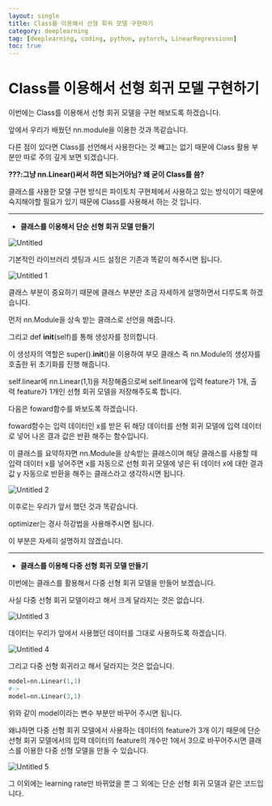 ```yaml
---
layout: single
title: Class를 이용해서 선형 회귀 모델 구현하기
category: deeplearning
tag: [deeplearning, coding, python, pytorch, LinearRegressionn]
toc: true
---
```

# Class를 이용해서 선형 회귀 모델 구현하기

이번에는 Class를 이용해서 선형 회귀 모델을 구현 해보도록 하겠습니다.

앞에서 우리가 배웠던 nn.module을 이용한 것과 똑같습니다.

다른 점이 있다면 Class를 선언해서 사용한다는 것 빼고는 없기 때문에 Class 활용 부분만 따로 주의 깊게 보면 되겠습니다.

**???:그냥 nn.Linear()써서 하면 되는거아님? 왜 굳이 Class를 씀?**

클래스를 사용한 모델 구현 방식은 파이토치 구현체에서 사용하고 있는 방식이기 때문에 숙지해야할 필요가 있기 때문에 Class를 사용해서 하는 것 입니다.

---

- **클래스를 이용해서 단순 선형 회귀 모델 만들기**

![Untitled](https://github.com/jusunglee-ai/jusunglee-ai.github.io/assets/125032849/fea317f0-9cdc-4366-bcdf-0c195d2f96ca)

기본적인 라이브러리 셋팅과 시드 설정은 기존과 똑같이 해주시면 됩니다.

![Untitled 1](https://github.com/jusunglee-ai/jusunglee-ai.github.io/assets/125032849/352fec6f-7175-46df-9047-f687508ebaf9)

클래스 부분이 중요하기 때문에 클래스 부분만 조금 자세하게 설명하면서 다루도록 하겠습니다.

먼저 nn.Module을 상속 받는 클래스로 선언을 해줍니다.

그리고 def __init__(self)를 통해 생성자를 정의합니다.

이 생성자의 역할은 super().__init__()을 이용하여 부모 클래스 즉 nn.Module의 생성자를 호출한 뒤 초기화를 진행 해줍니다.

self.linear에 nn.Linear(1,1)을 저장해줌으로써 self.linear에 입력 feature가 1개, 출력 feature가 1개인 선형 회귀 모델을 저장해주도록 합니다.

다음은 foward함수를 봐보도록 하겠습니다.

foward함수는 입력 데이터인 x를 받은 뒤 해당 데이터를 선형 회귀 모델에 입력 데이터로 넣어 나온 결과 값은 반환 해주는 함수입니다.

이 클래스를 요약하자면 nn.Module을 상속받는 클래스이며 해당 클래스를 사용할 때 입력 데이터 x를 넣어주면 x를 자동으로 선형 회귀 모델에 넣은 뒤 데이터 x에 대한 결과 값 y 자동으로 반환을 해주는 클래스라고 생각하시면 됩니다.

![Untitled 2](https://github.com/jusunglee-ai/jusunglee-ai.github.io/assets/125032849/117952a8-6ad2-41e2-8d00-feede5bcb9c5)

이후로는 우리가 앞서 했던 것과 똑같습니다.

optimizer는 경사 하강법을 사용해주시면 됩니다.

이 부분은 자세히 설명하지 않겠습니다.

---

- **클래스를 이용해 다중 선형 회귀 모델 만들기**

이번에는 클래스를 활용해서 다중 선형 회귀 모델을 만들어 보겠습니다.

사실 다중 선형 회귀 모델이라고 해서 크게 달라지는 것은 없습니다.

![Untitled 3](https://github.com/jusunglee-ai/jusunglee-ai.github.io/assets/125032849/d50f54d6-7870-4924-8d8f-fd329a6c352f)

데이터는 우리가 앞에서 사용했던 데이터를 그대로 사용하도록 하겠습니다.

![Untitled 4](https://github.com/jusunglee-ai/jusunglee-ai.github.io/assets/125032849/645e9edc-b5fb-4b64-99ba-9d058f4a32d3)

그리고 다중 선형 회귀라고 해서 달라지는 것은 없습니다.

```python
model=nn.Linear(1,1)
#->
model=nn.Linear(3,1)
```

위와 같이 model이라는 변수 부분만 바꾸어 주시면 됩니다.

왜냐하면 다중 선형 회귀 모델에서 사용하는 데이터의 feature가 3개 이기 때문에 단순 선형 회귀 모델에서의 입력 데이터의 feature의 개수만 1에서 3으로 바꾸어주시면 클래스를 이용한 다중 선형 모델을 만들 수 있습니다.

![Untitled 5](https://github.com/jusunglee-ai/jusunglee-ai.github.io/assets/125032849/94aa8ded-60a5-4750-9fe1-1ad92e516be8)

그 이외에는 learning rate만 바뀌었을 뿐 그 외에는 단순 선형 회귀 모델과 같은 코드입니다.
